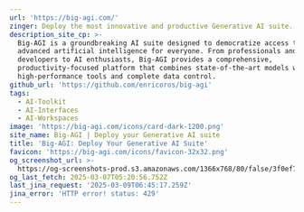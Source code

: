 ```yaml
---
url: 'https://big-agi.com/'
zinger: Deploy the most innovative and productive Generative AI suite.
description_site_cp: >-
  Big-AGI is a groundbreaking AI suite designed to democratize access to
  advanced artificial intelligence for everyone. From professionals and
  developers to AI enthusiasts, Big-AGI provides a comprehensive,
  productivity-focused platform that combines state-of-the-art models with
  high-performance tools and complete data control.
github_url: 'https://github.com/enricoros/big-agi'
tags:
  - AI-Toolkit
  - AI-Interfaces
  - AI-Workspaces
image: 'https://big-agi.com/icons/card-dark-1200.png'
site_name: Big-AGI | Deploy your Generative AI suite
title: 'Big-AGI: Deploy Your Generative AI Suite'
favicon: 'https://big-agi.com/icons/favicon-32x32.png'
og_screenshot_url: >-
  https://og-screenshots-prod.s3.amazonaws.com/1366x768/80/false/3f0ef748c3e0fd26bce9f4d1a8522adee2f7d40e351617ebcf0d138bc1cfeb35.jpeg
og_last_fetch: 2025-03-07T05:20:56.752Z
last_jina_request: '2025-03-09T06:45:17.259Z'
jina_error: 'HTTP error! status: 429'
---
```


